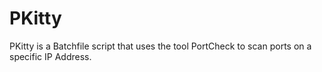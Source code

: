 # PKitty
PKitty is a Batchfile script that uses the tool PortCheck to scan ports on a specific IP Address.

